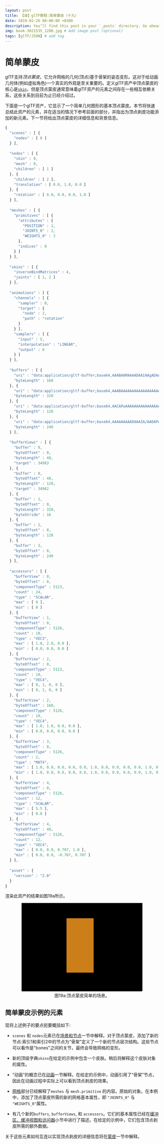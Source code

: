 ```yaml
---
layout: post
title: 【译】glTF教程:简单蒙皮（十九）
date: 2019-02-26 00:00:00 +0300
description: You’ll find this post in your `_posts` directory. Go ahead and edit it and re-build the site to see your changes. # Add post description (optional)
img: book-3021535_1280.jpg # Add image post (optional)
tags: [glTF/JSON] # add tag
---
```

# 简单蒙皮

glTF支持*顶点蒙皮*，它允许网格的几何(顶点)基于骨架的姿态变形。这对于给动画几何体(例如虚拟角色)一个真实的外观是至关重要的。定义glTF资产中顶点蒙皮的核心是[`skin`](https://github.com/KhronosGroup/glTF/tree/master/specification/2.0/#reference-skin)，但是顶点蒙皮通常意味着glTF资产的元素之间存在一些相互依赖关系，这些关系到目前为止已经介绍过。


下面是一个glTF资产，它显示了一个简单几何图形的基本顶点蒙皮。本节将快速总结此资产的元素，并在适当的情况下参考前面的部分，并指出为顶点剥皮功能添加的新元素。下一节将给出顶点蒙皮的详细信息和背景信息。

```javascript
{
  "scenes" : [ {
    "nodes" : [ 0 ]
  } ],
  
  "nodes" : [ {
    "skin" : 0,
    "mesh" : 0,
    "children" : [ 1 ]
  }, {
    "children" : [ 2 ],
    "translation" : [ 0.0, 1.0, 0.0 ]
  }, {
    "rotation" : [ 0.0, 0.0, 0.0, 1.0 ]
  } ],
  
  "meshes" : [ {
    "primitives" : [ {
      "attributes" : {
        "POSITION" : 1,
        "JOINTS_0" : 2,
        "WEIGHTS_0" : 3
      },
      "indices" : 0
    } ]
  } ],

  "skins" : [ {
    "inverseBindMatrices" : 4,
    "joints" : [ 1, 2 ]
  } ],
  
  "animations" : [ {
    "channels" : [ {
      "sampler" : 0,
      "target" : {
        "node" : 2,
        "path" : "rotation"
      }
    } ],
    "samplers" : [ {
      "input" : 5,
      "interpolation" : "LINEAR",
      "output" : 6
    } ]
  } ],
  
  "buffers" : [ {
    "uri" : "data:application/gltf-buffer;base64,AAABAAMAAAADAAIAAgADAAUAAgAFAAQABAAFAAcABAAHAAYABgAHAAkABgAJAAgAAAAAAAAAAAAAAAAAAACAPwAAAAAAAAAAAAAAAAAAAD8AAAAAAACAPwAAAD8AAAAAAAAAAAAAgD8AAAAAAACAPwAAgD8AAAAAAAAAAAAAwD8AAAAAAACAPwAAwD8AAAAAAAAAAAAAAEAAAAAAAACAPwAAAEAAAAAA",
    "byteLength" : 168
  }, {
    "uri" : "data:application/gltf-buffer;base64,AAABAAAAAAAAAAAAAAAAAAAAAQAAAAAAAAAAAAAAAAAAAAEAAAAAAAAAAAAAAAAAAAABAAAAAAAAAAAAAAAAAAAAAQAAAAAAAAAAAAAAAAAAAAEAAAAAAAAAAAAAAAAAAAABAAAAAAAAAAAAAAAAAAAAAQAAAAAAAAAAAAAAAAAAAAEAAAAAAAAAAAAAAAAAAAABAAAAAAAAAAAAAAAAAAAAgD8AAAAAAAAAAAAAAAAAAIA/AAAAAAAAAAAAAAAAAABAPwAAgD4AAAAAAAAAAAAAQD8AAIA+AAAAAAAAAAAAAAA/AAAAPwAAAAAAAAAAAAAAPwAAAD8AAAAAAAAAAAAAgD4AAEA/AAAAAAAAAAAAAIA+AABAPwAAAAAAAAAAAAAAAAAAgD8AAAAAAAAAAAAAAAAAAIA/AAAAAAAAAAA=",
    "byteLength" : 320
  }, {
    "uri" : "data:application/gltf-buffer;base64,AACAPwAAAAAAAAAAAAAAAAAAAAAAAIA/AAAAAAAAAAAAAAAAAAAAAAAAgD8AAAAAAAAAvwAAgL8AAAAAAACAPwAAgD8AAAAAAAAAAAAAAAAAAAAAAACAPwAAAAAAAAAAAAAAAAAAAAAAAIA/AAAAAAAAAL8AAIC/AAAAAAAAgD8=",
    "byteLength" : 128
  }, {
    "uri" : "data:application/gltf-buffer;base64,AAAAAAAAAD8AAIA/AADAPwAAAEAAACBAAABAQAAAYEAAAIBAAACQQAAAoEAAALBAAAAAAAAAAAAAAAAAAACAPwAAAAAAAAAAkxjEPkSLbD8AAAAAAAAAAPT9ND/0/TQ/AAAAAAAAAAD0/TQ/9P00PwAAAAAAAAAAkxjEPkSLbD8AAAAAAAAAAAAAAAAAAIA/AAAAAAAAAAAAAAAAAACAPwAAAAAAAAAAkxjEvkSLbD8AAAAAAAAAAPT9NL/0/TQ/AAAAAAAAAAD0/TS/9P00PwAAAAAAAAAAkxjEvkSLbD8AAAAAAAAAAAAAAAAAAIA/",
    "byteLength" : 240
  } ],
  
  "bufferViews" : [ {
    "buffer" : 0,
    "byteOffset" : 0,
    "byteLength" : 48,
    "target" : 34963
  }, {
    "buffer" : 0,
    "byteOffset" : 48,
    "byteLength" : 120,
    "target" : 34962
  }, {
    "buffer" : 1,
    "byteOffset" : 0,
    "byteLength" : 320,
    "byteStride" : 16
  }, {
    "buffer" : 2,
    "byteOffset" : 0,
    "byteLength" : 128
  }, {
    "buffer" : 3,
    "byteOffset" : 0,
    "byteLength" : 240
  } ],

  "accessors" : [ {
    "bufferView" : 0,
    "byteOffset" : 0,
    "componentType" : 5123,
    "count" : 24,
    "type" : "SCALAR",
    "max" : [ 9 ],
    "min" : [ 0 ]
  }, {
    "bufferView" : 1,
    "byteOffset" : 0,
    "componentType" : 5126,
    "count" : 10,
    "type" : "VEC3",
    "max" : [ 1.0, 2.0, 0.0 ],
    "min" : [ 0.0, 0.0, 0.0 ]
  }, {
    "bufferView" : 2,
    "byteOffset" : 0,
    "componentType" : 5123,
    "count" : 10,
    "type" : "VEC4",
    "max" : [ 0, 1, 0, 0 ],
    "min" : [ 0, 1, 0, 0 ]
  }, {
    "bufferView" : 2,
    "byteOffset" : 160,
    "componentType" : 5126,
    "count" : 10,
    "type" : "VEC4",
    "max" : [ 1.0, 1.0, 0.0, 0.0 ],
    "min" : [ 0.0, 0.0, 0.0, 0.0 ]
  }, {
    "bufferView" : 3,
    "byteOffset" : 0,
    "componentType" : 5126,
    "count" : 2,
    "type" : "MAT4",
    "max" : [ 1.0, 0.0, 0.0, 0.0, 0.0, 1.0, 0.0, 0.0, 0.0, 0.0, 1.0, 0.0, -0.5, -1.0, 0.0, 1.0 ],
    "min" : [ 1.0, 0.0, 0.0, 0.0, 0.0, 1.0, 0.0, 0.0, 0.0, 0.0, 1.0, 0.0, -0.5, -1.0, 0.0, 1.0 ]
  }, {
    "bufferView" : 4,
    "byteOffset" : 0,
    "componentType" : 5126,
    "count" : 12,
    "type" : "SCALAR",
    "max" : [ 5.5 ],
    "min" : [ 0.0 ]
  }, {
    "bufferView" : 4,
    "byteOffset" : 48,
    "componentType" : 5126,
    "count" : 12,
    "type" : "VEC4",
    "max" : [ 0.0, 0.0, 0.707, 1.0 ],
    "min" : [ 0.0, 0.0, -0.707, 0.707 ]
  } ],
  
  "asset" : {
    "version" : "2.0"
  }
}
```



渲染此资产的结果如图19a所示。
<p align="center">
<img src="/images/simpleSkin.gif" /><br>
<a name="simpleSkin-gif"></a>图19a:顶点蒙皮简单的场景。
</p>


## 简单蒙皮示例的元素

现将上述例子的要点扼要概括如下:

- `scenes` 和 `nodes`元素已在[场景和节点](gltf教程_004_场景和节点.md)一节中解释。对于顶点蒙皮，添加了新的节点:索引1和索引2中的节点为“骨架”定义了一个新的节点层次结构。这些节点可以看作是"bones"之间的关节，最终会导致网格的变形。


- 新的顶级字典`skins`在给定的示例中包含一个皮肤。稍后将解释这个皮肤对象的属性。

- “动画”的概念已在[动画](../glTF教程-动画-007/)一节解释。在给定的示例中，动画引用了“骨架”节点，因此在动画过程中实际上可以看到顶点剥皮的效果。

- [网格](../glTF教程-网格-009/d)部分已经解释了`meshes` 与 `mesh.primitive` 的内容。原始的对象。在本例中，添加了顶点蒙皮所需的新的网格基本属性，即 `"JOINTS_0"` 与 `"WEIGHTS_0"`属性。

- 有几个新的`buffers`, `bufferViews`, 和 `accessors`。它们的基本属性已经在[缓冲区、缓冲视图和访问器](../glTF教程-缓冲区-缓冲视图和访问器-005/)小节中进行了描述。在给定的示例中，它们包含顶点剥皮所需的额外数据。

关于这些元素如何互连以实现顶点剥皮的详细信息将在[蒙皮](../glTF教程-蒙皮-020/)一节中解释。


